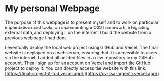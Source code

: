 # My personal Webpage

The purpose of this webpage is to present myself and to work on particular implantations and tools, on implementing a CSS framework, integrating external data, and deploying it on the internet. I build the website from a previous web page I had done.

I eventually deploy the local web project using GitHub and Vercel. The final website is deployed on a web server, ensuring that it is accessible to users via the internet. I added all needed files in a new repository in my GitHub account. Then I sign up for an account on Vercel and import the GitHub project to deploy it.
You can directly access the website with this link: [https://final-project-it-tud.vercel.app/.](https://cv-lisa-argento.vercel.app/)
